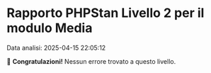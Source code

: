 # Rapporto PHPStan Livello 2 per il modulo Media

Data analisi: 2025-04-15 22:05:12

🎉 **Congratulazioni!** Nessun errore trovato a questo livello.
